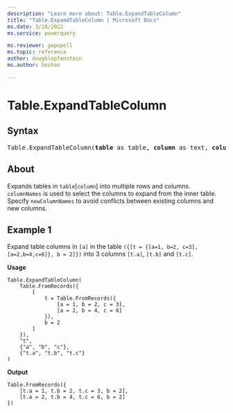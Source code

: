 ```yaml
---
description: "Learn more about: Table.ExpandTableColumn"
title: "Table.ExpandTableColumn | Microsoft Docs"
ms.date: 3/10/2022
ms.service: powerquery

ms.reviewer: gepopell
ms.topic: reference
author: dougklopfenstein
ms.author: bezhan

---
```

# Table.ExpandTableColumn

## Syntax

<pre>
Table.ExpandTableColumn(<b>table</b> as table, <b>column</b> as text, <b>columnNames</b> as list, optional <b>newColumnNames</b> as nullable list) as table
</pre>
  
## About

Expands tables in `table`[`column`] into multiple rows and columns. `columnNames` is used to select the columns to expand from the inner table. Specify `newColumnNames` to avoid conflicts between existing columns and new columns.

## Example 1

Expand table columns in `[a]` in the table `({[t = {[a=1, b=2, c=3], [a=2,b=4,c=6]}, b = 2]})` into 3 columns `[t.a]`, `[t.b]` and `[t.c]`.

**Usage**

```powerquery-m
Table.ExpandTableColumn(
    Table.FromRecords({
        [
            t = Table.FromRecords({
                [a = 1, b = 2, c = 3],
                [a = 2, b = 4, c = 6]
            }),
            b = 2
        ]
    }),
    "t",
    {"a", "b", "c"},
    {"t.a", "t.b", "t.c"}
)
```

**Output**

```powerquery-m
Table.FromRecords({
    [t.a = 1, t.b = 2, t.c = 3, b = 2],
    [t.a = 2, t.b = 4, t.c = 6, b = 2]
})
```
